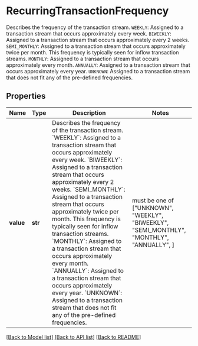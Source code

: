 # RecurringTransactionFrequency

Describes the frequency of the transaction stream.  `WEEKLY`: Assigned to a transaction stream that occurs approximately every week.  `BIWEEKLY`: Assigned to a transaction stream that occurs approximately every 2 weeks.  `SEMI_MONTHLY`: Assigned to a transaction stream that occurs approximately twice per month. This frequency is typically seen for inflow transaction streams.  `MONTHLY`: Assigned to a transaction stream that occurs approximately every month.  `ANNUALLY`: Assigned to a transaction stream that occurs approximately every year.  `UNKNOWN`: Assigned to a transaction stream that does not fit any of the pre-defined frequencies.

## Properties
Name | Type | Description | Notes
------------ | ------------- | ------------- | -------------
**value** | **str** | Describes the frequency of the transaction stream.  &#x60;WEEKLY&#x60;: Assigned to a transaction stream that occurs approximately every week.  &#x60;BIWEEKLY&#x60;: Assigned to a transaction stream that occurs approximately every 2 weeks.  &#x60;SEMI_MONTHLY&#x60;: Assigned to a transaction stream that occurs approximately twice per month. This frequency is typically seen for inflow transaction streams.  &#x60;MONTHLY&#x60;: Assigned to a transaction stream that occurs approximately every month.  &#x60;ANNUALLY&#x60;: Assigned to a transaction stream that occurs approximately every year.  &#x60;UNKNOWN&#x60;: Assigned to a transaction stream that does not fit any of the pre-defined frequencies. |  must be one of ["UNKNOWN", "WEEKLY", "BIWEEKLY", "SEMI_MONTHLY", "MONTHLY", "ANNUALLY", ]

[[Back to Model list]](../README.md#documentation-for-models) [[Back to API list]](../README.md#documentation-for-api-endpoints) [[Back to README]](../README.md)


